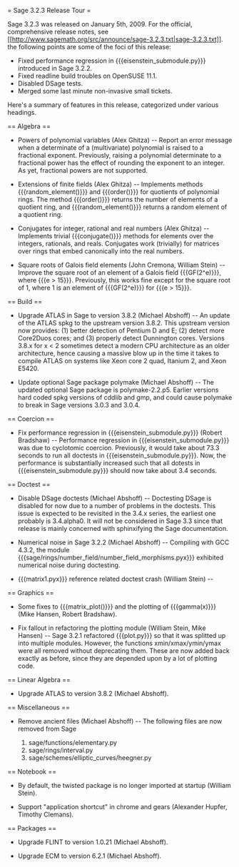 = Sage 3.2.3 Release Tour =

Sage 3.2.3 was released on January 5th, 2009. For the official, comprehensive release notes, see [[http://www.sagemath.org/src/announce/sage-3.2.3.txt|sage-3.2.3.txt]]. the following points are some of the foci of this release: 

 * Fixed performance regression in {{{eisenstein_submodule.py}}} introduced in Sage 3.2.2.
 * Fixed readline build troubles on OpenSUSE 11.1.
 * Disabled DSage tests.
 * Merged some last minute non-invasive small tickets.

Here's a summary of features in this release, categorized under various headings.

== Algebra ==

 * Powers of polynomial variables (Alex Ghitza) -- Report an error message when a determinate of a (multivariate) polynomial is raised to a fractional exponent. Previously, raising a polynomial determinate to a fractional power has the effect of rounding the exponent to an integer. As yet, fractional powers are not supported.

 * Extensions of finite fields (Alex Ghitza) -- Implements methods {{{random_element()}}} and {{{order()}}} for quotients of polynomial rings. The method {{{order()}}} returns the number of elements of a quotient ring, and {{{random_element()}}} returns a random element of a quotient ring.

 * Conjugates for integer, rational and real numbers (Alex Ghitza) -- Implements trivial {{{conjugate()}}} methods for elements over the integers, rationals, and reals. Conjugates work (trivially) for matrices over rings that embed canonically into the real numbers.

 * Square roots of Galois field elements (John Cremona, William Stein) -- Improve the square root of an element of a Galois field {{{GF(2^e)}}}, where {{{e > 15}}}. Previously, this works fine except for the square root of 1, where 1 is an element of {{{GF(2^e)}}} for {{{e > 15}}}.

== Build ==

 * Upgrade ATLAS in Sage to version 3.8.2 (Michael Abshoff) -- An update of the ATLAS spkg to the upstream version 3.8.2. This upstream version now provides: (1) better detection of Pentium D and E; (2) detect more Core2Duos cores; and (3) properly detect Dunnington cores. Versions 3.8.x for x < 2 sometimes detect a modern CPU architecture as an older architecture, hence causing a massive blow up in the time it takes to compile ATLAS on systems like Xeon core 2 quad, Itanium 2, and Xeon E5420.

 * Update optional Sage package polymake (Michael Abshoff) -- The updated optional Sage package is polymake-2.2.p5. Earlier versions hard coded spkg versions of cddlib and gmp, and could cause polymake to break in Sage versions 3.0.3 and 3.0.4.

== Coercion ==

 * Fix performance regression in {{{eisenstein_submodule.py}}} (Robert Bradshaw) -- Performance regression in {{{eisenstein_submodule.py}}} was due to cyclotomic coercion. Previously, it would take about 73.3 seconds to run all doctests in {{{eisenstein_submodule.py}}}. Now, the performance is substantially increased such that all dotests in {{{eisenstein_submodule.py}}} should now take about 3.4 seconds.

== Doctest ==

 * Disable DSage doctests (Michael Abshoff) -- Doctesting DSage is disabled for now due to a number of problems in the doctests. This issue is expected to be revisited in the 3.4.x series, the earliest one probably is 3.4.alpha0. It will not be considered in Sage 3.3 since that release is mainly concerned with sphinxifying the Sage documentation.

 * Numerical noise in Sage 3.2.2 (Michael Abshoff) -- Compiling with GCC 4.3.2, the module {{{sage/rings/number_field/number_field_morphisms.pyx}}} exhibited numerical noise during doctesting.

 * {{{matrix1.pyx}}} reference related doctest crash (William Stein) -- 

== Graphics ==

 * Some fixes to {{{matrix_plot()}}} and the plotting of {{{gamma(x)}}} (Mike Hansen, Robert Bradshaw).

 * Fix fallout in refactoring the plotting module (William Stein, Mike Hansen) -- Sage 3.2.1 refactored {{{plot.py}}} so that it was splitted up into multiple modules. However, the functions xmin/xmax/ymin/ymax were all removed without deprecating them. These are now added back exactly as before, since they are depended upon by a lot of plotting code.

== Linear Algebra ==

 * Upgrade ATLAS to version 3.8.2 (Michael Abshoff).

== Miscellaneous ==

 * Remove ancient files (Michael Abshoff) -- The following files are now removed from Sage

    1. sage/functions/elementary.py 
    1. sage/rings/interval.py
    1. sage/schemes/elliptic_curves/heegner.py

== Notebook ==

 * By default, the twisted package is no longer imported at startup (William Stein).

 * Support "application shortcut" in chrome and gears (Alexander Hupfer, Timothy Clemans).

== Packages ==

 * Upgrade FLINT to version 1.0.21 (Michael Abshoff).

 * Upgrade ECM to version 6.2.1 (Michael Abshoff).
